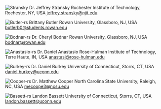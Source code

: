 ![Stransky](https://github.com/jefskyy/Process-Safety-Decision-Making/assets/44849178/a5a5f9fa-992b-4eed-954a-5c17e0ca1af6)
Dr. Jeffrey Stransky Rochester Institute of Technology, Rochester, NY, USA jeffrey.stransky@njit.edu

![Butler-rs](https://github.com/jefskyy/Process-Safety-Decision-Making/assets/44849178/864334f0-5a9d-443c-aad0-6bbe15730bf5)
Brittany Butler Rowan University, Glassboro, NJ, USA                          butlerb0@students.rowan.edu

![Bodnar-rs](https://github.com/jefskyy/Process-Safety-Decision-Making/assets/44849178/61c8352f-7612-4d6e-9376-be0732903bdc)
Dr. Cheryl Bodnar Rowan University, Glassboro, NJ, USA                          bodnar@rowan.edu
   
![Anastasio-rs](https://github.com/jefskyy/Process-Safety-Decision-Making/assets/44849178/1e9b5999-9f1d-47b2-bbbb-a904c28070c0)
Dr. Daniel Anastasio Rose-Hulman Institute of Technology, Terre Haute, IN, USA     anastasi@rose-hulman.edu

![Burkey-rs](https://github.com/jefskyy/Process-Safety-Decision-Making/assets/44849178/ccbe0d6e-2707-41de-892e-62623581671d)
Dr. Daniel Burkey University of Connecticut, Storrs, CT, USA daniel.burkey@uconn.edu

![Cooper-rs](https://github.com/jefskyy/Process-Safety-Decision-Making/assets/44849178/730828bc-3419-4176-a15a-efb8c26afced)
Dr. Matthew Cooper North Carolina State University, Raleigh, NC, USA             mecoope3@ncsu.edu

![Bassett-rs](https://github.com/jefskyy/Process-Safety-Decision-Making/assets/44849178/91b42e2e-bcf0-4295-8172-81cb59384dde)
Landon Bassett University of Connecticut, Storrs, CT, USA                    landon.bassett@uconn.edu

